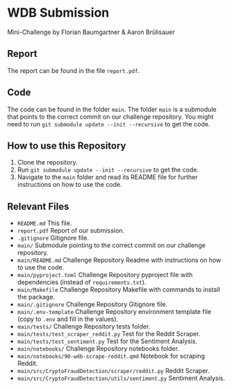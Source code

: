 # WDB Submission
Mini-Challenge by Florian Baumgartner & Aaron Brülisauer

## Report
The report can be found in the file `report.pdf`.

## Code
The code can be found in the folder `main`. The folder `main` is a submodule that points to the correct commit on our challenge repository. You might need to run `git submodule update --init --recursive` to get the code.

## How to use this Repository
1. Clone the repository.
2. Run `git submodule update --init --recursive` to get the code.
3. Navigate to the `main` folder and read its README file for further instructions on how to use the code.

## Relevant Files
- `README.md`       This file.
- `report.pdf`      Report of our submission.
- `.gitignore`      Gitignore file.
- `main/`           Submodule pointing to the correct commit on our challenge repository.
- `main/README.md`  Challenge Repository Readme with instructions on how to use the code.
- `main/pyproject.toml`  Challenge Repository pyproject file with dependencies (instead of `requirements.txt`).
- `main/Makefile`   Challenge Repository Makefile with commands to install the package.
- `main/.gitignore` Challenge Repository Gitignore file.
- `main/.env-template`       Challenge Repository environment template file (copy to `.env` and fill in the values).
- `main/tests/`      Challenge Repository tests folder.
- `main/tests/test_scraper_reddit.py` Test for the Reddit Scraper.
- `main/tests/test_sentiment.py`      Test for the Sentiment Analysis.
- `main/notebooks/`  Challenge Repository notebooks folder.
- `main/notebooks/90-wdb-scrape-reddit.qmd` Notebook for scraping Reddit.
- `main/src/CryptoFraudDetection/scraper/reddit.py` Reddit Scraper.
- `main/src/CryptoFraudDetection/utils/sentiment.py` Sentiment Analysis.
